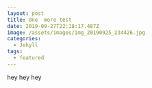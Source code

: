 ```yaml
---
layout: post
title: One  more test
date: 2019-09-27T22:18:17.487Z
image: /assets/images/img_20190925_234426.jpg
categories:
  - Jekyll
tags:
  - featured
---
```

hey hey hey
